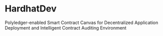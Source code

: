 # HardhatDev
Polyledger-enabled Smart Contract Canvas for Decentralized Application Deployment and Intelligent Contract Auditing Environment
